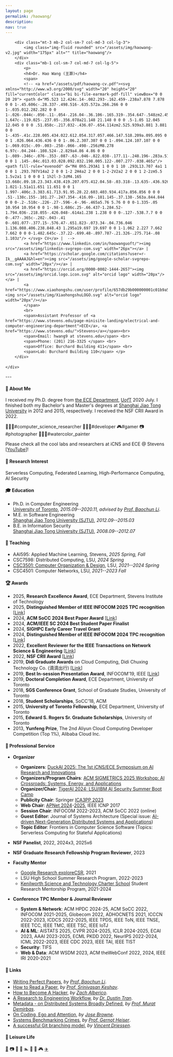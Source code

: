 ```yaml
---
layout: page
permalink: /haowang/
description:
nav: true
---
```



<!-- <div style="
        float: left;
        margin-right: 40px;
        background-image: url('images/Hao_Wang.png');      
        background-size: 100% auto;
        width: 160px;
        height: 149px;" />
        </div> -->

<!-- <div style="float: left;
        margin-top: 0px;">
        <span><a href="haowang-cv.pdf">CV</a> | <a href="https://scholar.google.com/citations?user=r-Ik__gAAAAJ&hl=en">Google Scholar</a></span><br />
        <span>Email: haowang at lsu.edu</span><br />
        <span>Phone: +1 (225) 578-7510</span><br />
        <span><a href="https://www.lsu.edu/eng/cse/about/general/index.php">Division of Computer Science & Engineering</a>, <a href="https://www.lsu.edu/index.php">LSU</a></span><br />
        <span>Office: 3272X Patrick F. Taylor Hall</span><br />
        <span>Address: Baton Rouge, Louisiana 70803, USA<span/>
        </div> -->

<div class="container">
    <div class="row">
        
        <div class="mt-3 mb-2 col-sm-7 col-md-3 col-lg-3">
            <img class="img-fluid rounded" src="/assets/img/haowang-v2.jpg" width="175px" alt="" title="haowang"/>
        </div>
        <div class="mb-1 col-sm-7 col-md-7 col-lg-5">
            <p>
            <h4>Dr. Hao Wang (王灏)</h4>
            <span>
            <!-- <a href="/assets/pdf/haowang-cv.pdf"><svg xmlns="http://www.w3.org/2000/svg" width="20" height="20" fill="currentColor" class="bi bi-file-earmark-pdf-fill" viewBox="0 0 20 20"> <path d="M5.523 12.424c.14-.082.293-.162.459-.238a7.878 7.878 0 0 1-.45.606c-.28.337-.498.516-.635.572a.266.266 0 0 1-.035.012.282.282 0 0 1-.026-.044c-.056-.11-.054-.216.04-.36.106-.165.319-.354.647-.548zm2.455-1.647c-.119.025-.237.05-.356.078a21.148 21.148 0 0 0 .5-1.05 12.045 12.045 0 0 0 .51.858c-.217.032-.436.07-.654.114zm2.525.939a3.881 3.881 0 0 1-.435-.41c.228.005.434.022.612.054.317.057.466.147.518.209a.095.095 0 0 1 .026.064.436.436 0 0 1-.06.2.307.307 0 0 1-.094.124.107.107 0 0 1-.069.015c-.09-.003-.258-.066-.498-.256zM8.278 6.97c-.04.244-.108.524-.2.829a4.86 4.86 0 0 1-.089-.346c-.076-.353-.087-.63-.046-.822.038-.177.11-.248.196-.283a.517.517 0 0 1 .145-.04c.013.03.028.092.032.198.005.122-.007.277-.038.465z"/> <path fill-rule="evenodd" d="M4 0h5.293A1 1 0 0 1 10 .293L13.707 4a1 1 0 0 1 .293.707V14a2 2 0 0 1-2 2H4a2 2 0 0 1-2-2V2a2 2 0 0 1 2-2zm5.5 1.5v2a1 1 0 0 0 1 1h2l-3-3zM4.165 13.668c.09.18.23.343.438.419.207.075.412.04.58-.03.318-.13.635-.436.926-.786.333-.401.683-.927 1.021-1.51a11.651 11.651 0 0 1 1.997-.406c.3.383.61.713.91.95.28.22.603.403.934.417a.856.856 0 0 0 .51-.138c.155-.101.27-.247.354-.416.09-.181.145-.37.138-.563a.844.844 0 0 0-.2-.518c-.226-.27-.596-.4-.96-.465a5.76 5.76 0 0 0-1.335-.05 10.954 10.954 0 0 1-.98-1.686c.25-.66.437-1.284.52-1.794.036-.218.055-.426.048-.614a1.238 1.238 0 0 0-.127-.538.7.7 0 0 0-.477-.365c-.202-.043-.41 0-.601.077-.377.15-.576.47-.651.823-.073.34-.04.736.046 1.136.088.406.238.848.43 1.295a19.697 19.697 0 0 1-1.062 2.227 7.662 7.662 0 0 0-1.482.645c-.37.22-.699.48-.897.787-.21.326-.275.714-.08 1.103z"/> </svg> CV</a> |  -->
            <a href="https://www.linkedin.com/in/haowanguoft/"><img src="/assets/img/linkedin-svgrepo-com.svg" width="26px"></a> | 
            <a href="https://scholar.google.com/citations?user=r-Ik__gAAAAJ&hl=en"><img src="/assets/img/google-scholar-svgrepo-com.svg" width="20px"/></a> |
            <a href="https://orcid.org/0000-0002-1444-2657"><img src="/assets/img/orcid.logo.icon.svg" alt="orcid logo" width="20px"/></a> |
            <a href="https://www.xiaohongshu.com/user/profile/657db29b000000001c01b9a5"><img src="/assets/img/XiaohongshuLOGO.svg" alt="orcid logo" width="20px"/></a>
            </span> 
            <br>
            <span>Assistant Professor of <a href="https://www.stevens.edu/page-minisite-landing/electrical-and-computer-engineering-department">ECE</a>, <a href="https://www.stevens.edu/">Stevens</a></span><br>                
            <span>Email: hwang9 at stevens.edu</span> <br>
            <span>Phone: (201) 216-3325 </span> <br>
            <span>Office: Burchard Building 411</span> <br> 
            <span>Lab: Burchard Building 110</span> </p>
        </div>

    </div>
</div>
---

#### :runner: About Me
I received my Ph.D. degree from <a href="https://www.ece.utoronto.ca/">the ECE Department</a>, <a href="https://www.utoronto.ca">U<i>of</i>T</a> 2020 July. I finished both my Bachelor's and Master's degrees at <a href="https://www.sjtu.edu.cn">Shanghai Jiao Tong University</a> in 2012 and 2015, respectively. I received the NSF CRII Award in 2022. 
<!-- <br/>We have available Ph.D. positions.  >>> <a href="https://intellisys.haow.ca/joinus/"><u>Join us</u></a> at <a href="https://intellisys.haow.ca"><img src="/assets/img/isl-logo-white.svg" alt="lab-logo" height="25px" style="margin-bottom: -7px;" /> IntelliSys Lab</a> ! -->

👨🏻‍🔬#computer_science_researcher 👨🏻‍💻#developer 🎮#gamer 📷#photographer 👨🏻‍🎨#watercolor_painter 

Please check all the cool labs and researchers at iCNS and ECE @ Stevens [[YouTube](https://youtu.be/lmJbHa_aFvI?si=D1cxk93yuAqbhpCn)]!

<!-- <h3><a name="designer-templates" class="anchor"><span class="octicon octicon-link"></span></a>Research Interest</h3> -->
<!-- <br> -->

#### :telescope: Research Interest
Serverless Computing, Federated Learning, High-Performance Computing, AI Security

#### :mortar_board: Education
<ul>
    <li>Ph.D. in Computer Engineering <br /> 
    <a href="https://www.utoronto.ca">University of Toronto</a>, <i>2015.09--2020.11, advised by <a href="https://iqua.ece.toronto.edu/bli/index.html">Prof. Baochun Li</a></i>.</li>
    <li>M.E. in Software Engineering <br /> 
    <a href="https://www.sjtu.edu.cn">Shanghai Jiao Tong University (SJTU)</a>, <i>2012.09--2015.03</i></li>
    <li>B.E. in Information Security <br /> 
    <a href="https://www.sjtu.edu.cn">Shanghai Jiao Tong University (SJTU)</a>, <i>2008.09--2012.07</i></li>
</ul>




<!-- <h3><a name="designer-templates" class="anchor"><span class="octicon octicon-link"></span></a>Teaching Assistant</h3>
<ul>
    <li>CSC 458: Computer Networks (by Prof. Yashar Ganjali). <i>2015-2016 Fall</i></li>
    <li>ECE 344: Operating Systems (by Prof. Ashvin Goel). <i>2016 Fall</i></li>
    <li>CSC 343: Introduction to Databases (by Dr. Marina Barsky). <i>2016 Summer</i></li>
    <li>ECE 353: Systems Software (by Prof. Baochun Li). <i>2016-2020 Winter</i></li>
    <li>CSC 444: Software Engineering I (by Prof. Michael Stumm). <i>2017-2019 Fall</i></li>
    <li>CSC 369: Operating Systems (by Dr. Sina Meraji). <i>2017 Summer</i></li>          
    <li>CSC 454: Computer Systems Programming (by Prof. Michael Stumm and Prof. Ding Yuan). <i>2018 Fall</i></li>
    <li>ESC 499: Engineering Science Thesis (Students: Zhongyang Xiao and Luyuan Chen). <i>2016.10-2017.04</i></li>
    <li>ESC 499: Engineering Science Thesis (Students: Haobo Ding and Yudian Shi). <i>2018.10-2019.04</i></li>  
    <li>ECE 2500: Master of Engineering Project (Students: Zhixuan Wang). <i>2020.04-2020.09</i></li>  
</ul> -->
#### :triangular_ruler: Teaching
<ul>
    <li>AAI595: Applied Machine Learning, Stevens, <i>2025 Spring, Fall</i></li>
    <li>CSC7598: Distributed Computing, LSU, <i>2024 Spring</i></li>
    <li><a href="https://www.haow.us/csc3501/">CSC3501: Computer Organization & Design</a>, LSU, <i>2021--2024 Spring</i></li>
    <li>CSC4501: Computer Networks, LSU, <i>2021--2023 Fall</i></li>
</ul>

<!-- #### Mentoring
<ul>
    <li>ESC 499: Engineering Science Thesis, Zhongyang Xiao and Luyuan Chen, <i>2016.10-2017.04</i></li>
    <li>ESC 499: Engineering Science Thesis, Haobo Ding and Yudian Shi, <i>2018.10-2019.04</i></li> 
    <li>Undergraduate Summer Intern, Zakhary Kaplan, <i>2019.04-2019.08</i></li>
    <li>ESC 499: Engineering Science Thesis, Maliha Islam, <i>2019.10-2020.04</i></li>  
    <li>ECE 2500: Master of Engineering Project, Zhixuan Wang, <i>2020.04-2020.09</i></li>
</ul> -->


#### :trophy: Awards
<ul>
    <li>2025, <strong>Research Excellence Award</strong>,  ECE Department, Stevens Institute of Technology</li>
    <li>2025, <strong>Distinguished Member of IEEE INFOCOM 2025 TPC recognition</strong> [<a href="/assets/pdf/INFOCOM Dist TPC Certificate.pdf">Link</a>]</li>
    <li>2024, <strong>ACM SoCC 2024 Best Paper Award</strong> [<a href="/assets/pdf/socc24-best-paper.pdf">Link</a>]</li>
    <li>2024, <strong>ACM/IEEE SC 2024 Best Student Paper Finalist</strong></li>
    <li>2024, <strong>SIGHPC Early Career Travel Grant</strong></li>
    <li>2024, <strong>Distinguished Member of IEEE INFOCOM 2024 TPC recognition</strong> [<a href="/assets/pdf/2024_DTPC_certificate_FK-SK.pdf">Link</a>]</li>
    <li>2022, <strong>Excellent Reviewer for the IEEE Transactions on Network Science & Engineering</strong> [<a href="/assets/pdf/tnse-excellent-reviewer.pdf">Link</a>]</li>
    <li>2022, <strong>NSF CRII Award</strong> [<a href="https://www.nsf.gov/awardsearch/showAward?AWD_ID=2153502">Link</a>]</li>
    <li>2019, <strong>Didi Graduate Awards</strong> on Cloud Computing, Didi Chuxing Technology Co. (滴滴出行) [<a href="/assets/pdf/didi_award.pdf">Link</a>]</li>
    <li>2019, <strong>Best In-session Presentation Award</strong>, INFOCOM'19, IEEE [<a href="/assets/pdf/6-E-2019_Best_In_session_Presentation_Certificate.pdf">Link</a>]</li>
    <li>2019, <strong>Doctoral Completion Award</strong>, ECE Department, University of Toronto</li>
    <li>2018, <strong>SGS Conference Grant</strong>, School of Graduate Studies, University of Toronto</li>
    <li>2018, <strong>Student Scholarships</strong>, SoCC'18, ACM</li>
    <li>2015, <strong>University of Toronto Fellowship</strong>, ECE Department, University of Toronto </li>
    <li>2015, <strong>Edward S. Rogers Sr. Graduate Scholarships</strong>, University of Toronto </li>
    <li>2013, <strong>Yunfeng Prize</strong>, The 2nd Aliyun Cloud Computing Developer Competition (Top 1%), Alibaba Cloud Inc. </li>
    <!--<li>2012, <strong>Second-Class Post Graduate Scholarship</strong>, Shanghai Jiao Tong University </li>      -->
    <!--<li>2011, <strong>The 3rd Prize</strong>, The 4th National College Information Security Contest </li>       -->
    <!--<li>2009, <strong>Second-Class Academic Excellence Scholarship</strong>, Shanghai Jiao Tong University </li>-->
</ul>


#### :speech_balloon: Professional Service

* **Organizer**
    * **Organizers**: [DuckAI 2025: The 1st iCNS/ECE Symposium on AI Research and Innovations](https://duck-ai-stevens.github.io)
    * **Organizers/Program Chairs**: [ACM SIGMETRICS 2025 Workshop: AI Crossroads: Systems, Energy, and Applications](https://ai-crossroads.github.io)
    * **Organizer/Chair**: [TigerAI 2024: LSU/IBM AI Security Summer Boot Camp](https://tigeraibootcamp.github.io/TigerAI/)
    * **Publicity Chair**: Springer [ICA3PP 2023](http://tjutanklab.com/ica3pp2023/home.html)
    * **Web Chair**: [APNet 2024](https://conferences.sigcomm.org/events/apnet2024/)-[2025](https://conferences.sigcomm.org/events/apnet2025/organization.php), IEEE ICNP 2017
    * **Session Chair**: INFOCOM 2022-2023, ACM SoCC 2022 (online)
    * **Guest Editor**: Journal of Systems Architecture (Special issue: [AI-driven Next-Generation Distributed Systems and Applications](https://www.sciencedirect.com/journal/journal-of-systems-architecture/about/call-for-papers))
    * **Topic Editor**: Frontiers in Computer Science Software (Topics: Serverless Computing for Stateful Applications)

* **NSF Panelist**, 2022, 2024x3, 2025x6
* **NSF Graduate Research Fellowship Program Reviewer**, 2023
    <!-- * ****: National Science Foundation Core Program Panel 2022 -->
    <!-- <li><strong>Shadow PC Member</strong>, ACM EuroSys Conference, 2021</li> -->
* **Faculty Mentor**
    * <a href="https://workshoputrgv.github.io/google.explorecsr.html">Google Research exploreCSR</a>, 2021
    * LSU High School Summer Research Program, 2022-2023
    * [Kenilworth Science and Technology Charter School](https://www.kenilworthschool.org) Student Research Mentorship Program, 2021-2024
* **Conference TPC Member &#38; Journal Reviewer** 
    * **System & Network**: ACM HPDC 2024-25, ACM SoCC 2022, INFOCOM 2021-2025, Globecom 2022, ADHOCNETS 2021, ICCCN 2022-2023, ICDCS 2022-2025, IEEE TPDS, IEEE ToN, IEEE TNSE, IEEE TCC, IEEE TMC, IEEE TSC, IEEE IoTJ
    * **AI & ML**: AISTATS 2025, CVPR 2024-2025, ICLR 2024-2025, ECAI 2023, AAAI 2023-2025, ECML PKDD 2022, NeurIPS 2022-2024, ICML 2022-2023, IEEE CDC 2023, IEEE TAI, IEEE TIST
    * **Security**: TIFS
    * **Web & Data**: ACM WSDM 2023, ACM theWebConf 2022, 2024, IEEE IRI 2020-2021

<!-- #### :rocket: Projects
<ul>
    <li><strong>HDFS <code>putx</code> command</strong>, which specifies the data storage location in HDFS. <a href="https://github.com/chapter09/hadoop/tree/putx">[GitHub]</a></li>
    <li><strong>FLSim</strong>, a simulation framework for federated learning based on PyTorch. <a href="https://github.com/iQua/flsim">[GitHub]</a></li>
</ul> -->

#### :link: Links
<ul>
    <li><a href="https://www.bilibili.com/video/BV18v411n7mr?p=1&share_medium=iphone&share_plat=ios&share_source=WEIXIN_MONMENT&share_tag=s_i&timestamp=1626790733&unique_k=V8kWdj&share_times=1">Writing Perfect Papers</a>, <i>by <a href="https://iqua.ece.toronto.edu/bli/">Prof. Baochun Li</a></i>.</li>
    <li><a href="https://web.stanford.edu/class/ee384m/Handouts/HowtoReadPaper.pdf">How to Read a Paper</a>, <i>by <a href="https://svr-sk818-web.cl.cam.ac.uk/keshav/wiki/index.php/Main_Page">Prof. Srinivasan Keshav</a></i>.</li>
    <li><a href="https://zalberico.com/essay/2020/04/19/how-to-become-a-hacker.html">How to Become A Hacker</a>, <i>by <a href="https://zalberico.com">Zach Alberico</a></i>. </li>
    <li><a href="http://dustintran.com/blog/a-research-to-engineering-workflow">A Research to Engineering Workflow</a>, <i>by <a href="http://dustintran.com">Dr. Dustin Tran</a></i>.</li>
    <li><a href="https://muratbuffalo.blogspot.com/2020/02/the-art-of-powerful-questions.html">Metadata - on Distributed Systems Broadly Defined</a>, <i>by <a href="https://cse.buffalo.edu/~demirbas/">Prof. Murat Demirbas</a></i>.</li>
    <li><a href="https://josebrowne.com/on-coding-ego-and-attention/">On Coding, Ego and Attention</a>, <i>by <a href="https://josebrowne.com">Jose Browne</a></i>.</li>
    <li><a href="https://gernot-heiser.org/benchmarking-crimes.html">Systems Benchmarking Crimes</a>, <i>by <a href="https://gernot-heiser.org">Prof. Gernot Heiser</a></i>. </li>
    <li><a href="https://nvie.com/posts/a-successful-git-branching-model/">A successful Git branching model</a>, <i>by <a href="https://nvie.com/about/">Vincent Driessen</a></i>. </li>
</ul>

#### :dart: Leisure Life
<a href="https://zen.haow.us" target="_blank"> :art:</a> :camera: :book: :running: :swimmer: :bicyclist: :badminton: :video_game: <a href="https://dingyanna.github.io" target="_blank">:airplane:</a>
    <!-- <p align="right"><img id="foot-logo" alt="foot-logo" src="./images/wh_c.png" height="40px" /> </p> -->

<div class="row">
    <div class="col-sm col-lg-4 mt-3 mt-md-0">
      <a href="https://zen.haow.us" target="_blank"><img class="img-fluid rounded" src="{{ '/assets/img/tokyo-jp.jpg' | relative_url }}" alt=""
        title="tokyo tower" /></a>
    </div>
    <div class="col-sm col-lg-4 mt-3 mt-md-0">
      <a href="https://zen.haow.us" target="_blank"><img class="img-fluid rounded" src="{{ '/assets/img/img4447.jpg' | relative_url }}" alt=""
        title="island" /></a>
    </div>
    <div class="col-sm col-lg-4 mt-3 mt-md-0">
      <a href="https://zen.haow.us" target="_blank"><img class="img-fluid rounded" src="{{ '/assets/img/a-48.png' | relative_url }}" alt=""
        title="shanghai" /></a>
    </div>
</div>   
<br />
<div class="row"> 
    <div class="col-sm col-lg-4 mt-3 mt-md-0">
      <a href="https://zen.haow.us" target="_blank"><img class="img-fluid rounded" src="{{ '/assets/img/venice-italy.png' | relative_url }}" alt=""
        title="venice" /></a>
    </div>
    <div class="col-sm col-lg-4 mt-3 mt-md-0">
      <a href="https://zen.haow.us" target="_blank"><img class="img-fluid rounded" src="{{ '/assets/img/img9785.png' | relative_url }}" alt=""
        title="house" /></a>
    </div>
    <div class="col-sm col-lg-4 mt-3 mt-md-0">
      <a href="https://zen.haow.us" target="_blank"><img class="img-fluid rounded" src="{{ '/assets/img/a-29.png' | relative_url }}" alt=""
        title="oldbuilding" /></a>
    </div>
</div>
  <!-- <div class="caption">
    Tower Dr., LSU Campus (shot by Dr. Hao Wang | Leica M240 | Summicron-M 1:2/35 ASPH)
  </div> -->